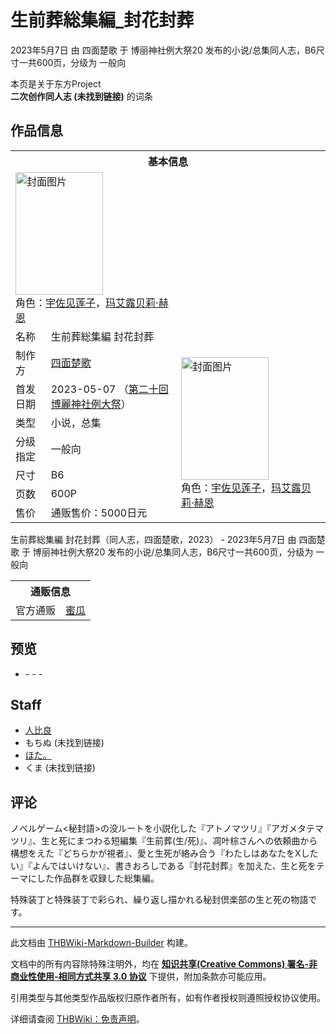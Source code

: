 # 生前葬総集編_封花封葬

<!-- source html: G:\repos\THBWiki-Markdown-Builder\THBWikiMarkdown\Temp\main\f\f9\ns0%3A%E7%94%9F%E5%89%8D%E8%91%AC%E7%B7%8F%E9%9B%86%E7%B7%A8_%E5%B0%81%E8%8A%B1%E5%B0%81%E8%91%AC.html -->

2023年5月7日 由 四面楚歌 于 博丽神社例大祭20 发布的小说/总集同人志，B6尺寸一共600页，分级为 一般向

本页是关于东方Project  
 **二次创作同人志 (未找到链接)** 的词条

## 作品信息

<table><tbody><tr><th colspan="3">基本信息</th></tr><tr><td class="cover-artwork-mobile" colspan="2"><a href="./文件-生前葬総集編_封花封葬封面.jpg.md" class="image" title="封面图片"><img alt="封面图片" src="https://upload.thwiki.cc/thumb/1/16/%E7%94%9F%E5%89%8D%E8%91%AC%E7%B7%8F%E9%9B%86%E7%B7%A8_%E5%B0%81%E8%8A%B1%E5%B0%81%E8%91%AC%E5%B0%81%E9%9D%A2.jpg/140px-%E7%94%9F%E5%89%8D%E8%91%AC%E7%B7%8F%E9%9B%86%E7%B7%A8_%E5%B0%81%E8%8A%B1%E5%B0%81%E8%91%AC%E5%B0%81%E9%9D%A2.jpg" decoding="async" loading="lazy" width="140" height="196" srcset="https://upload.thwiki.cc/thumb/1/16/%E7%94%9F%E5%89%8D%E8%91%AC%E7%B7%8F%E9%9B%86%E7%B7%A8_%E5%B0%81%E8%8A%B1%E5%B0%81%E8%91%AC%E5%B0%81%E9%9D%A2.jpg/210px-%E7%94%9F%E5%89%8D%E8%91%AC%E7%B7%8F%E9%9B%86%E7%B7%A8_%E5%B0%81%E8%8A%B1%E5%B0%81%E8%91%AC%E5%B0%81%E9%9D%A2.jpg 1.5x, https://upload.thwiki.cc/thumb/1/16/%E7%94%9F%E5%89%8D%E8%91%AC%E7%B7%8F%E9%9B%86%E7%B7%A8_%E5%B0%81%E8%8A%B1%E5%B0%81%E8%91%AC%E5%B0%81%E9%9D%A2.jpg/280px-%E7%94%9F%E5%89%8D%E8%91%AC%E7%B7%8F%E9%9B%86%E7%B7%A8_%E5%B0%81%E8%8A%B1%E5%B0%81%E8%91%AC%E5%B0%81%E9%9D%A2.jpg 2x" data-file-width="1332" data-file-height="1862"></a><div class="cover-char">角色：<a href="./宇佐见莲子.md" title="宇佐见莲子">宇佐见莲子</a>，<a href="./玛艾露贝莉·赫恩.md" title="玛艾露贝莉·赫恩">玛艾露贝莉·赫恩</a></div></td>
</tr><tr><td class="label">名称</td><td colspan="2"> 生前葬総集編 封花封葬 </td></tr><tr><td class="label">制作方</td><td><a href="./四面楚歌.md" title="四面楚歌">四面楚歌</a></td><td class="cover-artwork" rowspan="7" style="min-width:196px;"><a href="./文件-生前葬総集編_封花封葬封面.jpg.md" class="image" title="封面图片"><img alt="封面图片" src="https://upload.thwiki.cc/thumb/1/16/%E7%94%9F%E5%89%8D%E8%91%AC%E7%B7%8F%E9%9B%86%E7%B7%A8_%E5%B0%81%E8%8A%B1%E5%B0%81%E8%91%AC%E5%B0%81%E9%9D%A2.jpg/140px-%E7%94%9F%E5%89%8D%E8%91%AC%E7%B7%8F%E9%9B%86%E7%B7%A8_%E5%B0%81%E8%8A%B1%E5%B0%81%E8%91%AC%E5%B0%81%E9%9D%A2.jpg" decoding="async" loading="lazy" width="140" height="196" srcset="https://upload.thwiki.cc/thumb/1/16/%E7%94%9F%E5%89%8D%E8%91%AC%E7%B7%8F%E9%9B%86%E7%B7%A8_%E5%B0%81%E8%8A%B1%E5%B0%81%E8%91%AC%E5%B0%81%E9%9D%A2.jpg/210px-%E7%94%9F%E5%89%8D%E8%91%AC%E7%B7%8F%E9%9B%86%E7%B7%A8_%E5%B0%81%E8%8A%B1%E5%B0%81%E8%91%AC%E5%B0%81%E9%9D%A2.jpg 1.5x, https://upload.thwiki.cc/thumb/1/16/%E7%94%9F%E5%89%8D%E8%91%AC%E7%B7%8F%E9%9B%86%E7%B7%A8_%E5%B0%81%E8%8A%B1%E5%B0%81%E8%91%AC%E5%B0%81%E9%9D%A2.jpg/280px-%E7%94%9F%E5%89%8D%E8%91%AC%E7%B7%8F%E9%9B%86%E7%B7%A8_%E5%B0%81%E8%8A%B1%E5%B0%81%E8%91%AC%E5%B0%81%E9%9D%A2.jpg 2x" data-file-width="1332" data-file-height="1862"></a><div class="cover-char">角色：<a href="./宇佐见莲子.md" title="宇佐见莲子">宇佐见莲子</a>，<a href="./玛艾露贝莉·赫恩.md" title="玛艾露贝莉·赫恩">玛艾露贝莉·赫恩</a></div></td>
</tr><tr><td class="label">首发日期</td><td>2023-05-07&#160;（<a href="/展会作品列表?e=%E5%8D%9A%E4%B8%BD%E7%A5%9E%E7%A4%BE%E4%BE%8B%E5%A4%A7%E7%A5%AD%2320">第二十回 博麗神社例大祭</a>）</td></tr><tr><td class="label">类型</td><td>小说，总集</td></tr><tr><td class="label">分级指定</td><td>一般向</td></tr><tr><td class="label">尺寸</td><td>B6</td></tr><tr><td class="label">页数</td><td>600P</td></tr><tr><td class="label">售价</td><td>通贩售价：5000日元</td></tr></tbody></table>

生前葬総集編 封花封葬（同人志，四面楚歌，2023） - 2023年5月7日 由 四面楚歌 于 博丽神社例大祭20 发布的小说/总集同人志，B6尺寸一共600页，分级为 一般向

<table><tbody><tr><th colspan="3">通贩信息</th></tr><tr><td class="label">官方通贩</td><td colspan="2"><a rel="nofollow" class="external text" href="https://www.melonbooks.co.jp/detail/detail.php?product_id=1907040">蜜瓜</a></td></tr></tbody></table>



## 预览
- [](./文件-生前葬総集編_封花封葬预览图1.jpg.md)- [](./文件-生前葬総集編_封花封葬预览图2.jpg.md)- [](./文件-生前葬総集編_封花封葬预览图3.jpg.md)- [](./文件-生前葬総集編_封花封葬预览图4.jpg.md)


## Staff
- [人比良](./人比良.md)
- もちぬ (未找到链接)
- [ほた。](./ほた。.md)
- くま (未找到链接)


## 评论

  
ノベルゲーム&lt;秘封語&gt;の没ルートを小説化した『アトノマツリ』『アガメタテマツリ』、生と死にまつわる短編集『生前葬(生/死)』、凋叶棕さんへの依頼曲から構想をえた『どちらかが視者』、愛と生死が絡み合う『わたしはあなたをXしたい』『よんではいけない』、書きおろしである『封花封葬』を加えた、生と死をテーマにした作品群を収録した総集編。  

  

特殊装丁と特殊装丁で彩られ、繰り返し描かれる秘封倶楽部の生と死の物語です。
  


  
  

  





---

此文档由 [THBWiki-Markdown-Builder](https://github.com/Delsin-Yu/THBWiki-Markdown-Builder) 构建。

文档中的所有内容除特殊注明外，均在 [**知识共享(Creative Commons) 署名-非商业性使用-相同方式共享 3.0 协议**](https://creativecommons.org/licenses/by-sa/3.0/deed.zh-hans) 下提供，附加条款亦可能应用。

引用类型与其他类型作品版权归原作者所有，如有作者授权则遵照授权协议使用。

详细请查阅 [THBWiki：免责声明](https://thbwiki.cc/THBWiki:%E5%85%8D%E8%B4%A3%E5%A3%B0%E6%98%8E)。

